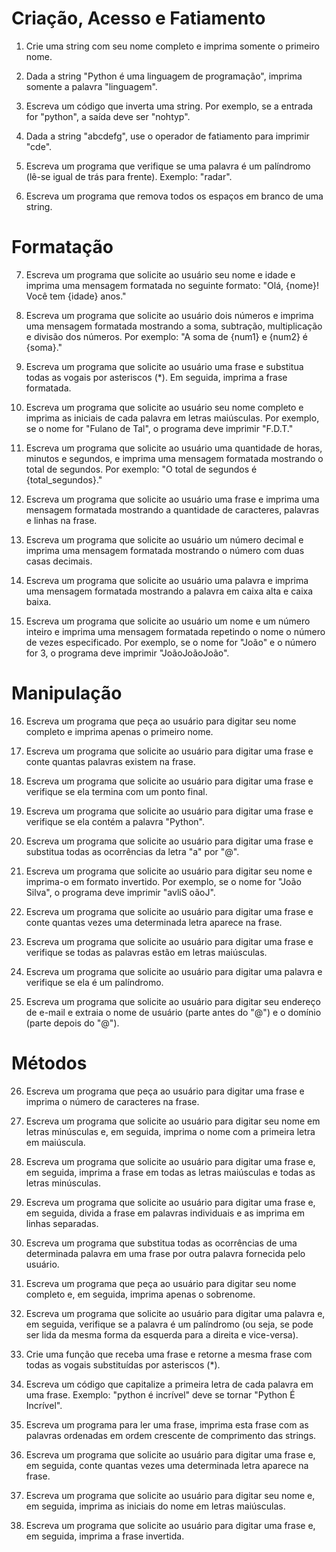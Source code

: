 # Criação, Acesso e Fatiamento

1. Crie uma string com seu nome completo e imprima somente o primeiro nome.

2. Dada a string "Python é uma linguagem de programação", imprima somente a palavra "linguagem".

3. Escreva um código que inverta uma string. Por exemplo, se a entrada for "python", a saída deve ser "nohtyp".

4. Dada a string "abcdefg", use o operador de fatiamento para imprimir "cde".

5. Escreva um programa que verifique se uma palavra é um palíndromo (lê-se igual de trás para frente). Exemplo: "radar".

6. Escreva um programa que remova todos os espaços em branco de uma string.

# Formatação

7. Escreva um programa que solicite ao usuário seu nome e idade e imprima uma mensagem formatada no seguinte formato: "Olá, {nome}! Você tem {idade} anos."

8. Escreva um programa que solicite ao usuário dois números e imprima uma mensagem formatada mostrando a soma, subtração, multiplicação e divisão dos números. Por exemplo: "A soma de {num1} e {num2} é {soma}."

9. Escreva um programa que solicite ao usuário uma frase e substitua todas as vogais por asteriscos (\*). Em seguida, imprima a frase formatada.

10. Escreva um programa que solicite ao usuário seu nome completo e imprima as iniciais de cada palavra em letras maiúsculas. Por exemplo, se o nome for "Fulano de Tal", o programa deve imprimir "F.D.T."

11. Escreva um programa que solicite ao usuário uma quantidade de horas, minutos e segundos, e imprima uma mensagem formatada mostrando o total de segundos. Por exemplo: "O total de segundos é {total_segundos}."

12. Escreva um programa que solicite ao usuário uma frase e imprima uma mensagem formatada mostrando a quantidade de caracteres, palavras e linhas na frase.

13. Escreva um programa que solicite ao usuário um número decimal e imprima uma mensagem formatada mostrando o número com duas casas decimais.

14. Escreva um programa que solicite ao usuário uma palavra e imprima uma mensagem formatada mostrando a palavra em caixa alta e caixa baixa.

15. Escreva um programa que solicite ao usuário um nome e um número inteiro e imprima uma mensagem formatada repetindo o nome o número de vezes especificado. Por exemplo, se o nome for "João" e o número for 3, o programa deve imprimir "JoãoJoãoJoão".

# Manipulação

16. Escreva um programa que peça ao usuário para digitar seu nome completo e imprima apenas o primeiro nome.

17. Escreva um programa que solicite ao usuário para digitar uma frase e conte quantas palavras existem na frase.

18. Escreva um programa que solicite ao usuário para digitar uma frase e verifique se ela termina com um ponto final.

19. Escreva um programa que solicite ao usuário para digitar uma frase e verifique se ela contém a palavra "Python".

20. Escreva um programa que solicite ao usuário para digitar uma frase e substitua todas as ocorrências da letra "a" por "@".

21. Escreva um programa que solicite ao usuário para digitar seu nome e imprima-o em formato invertido. Por exemplo, se o nome for "João Silva", o programa deve imprimir "avliS oãoJ".

22. Escreva um programa que solicite ao usuário para digitar uma frase e conte quantas vezes uma determinada letra aparece na frase.

23. Escreva um programa que solicite ao usuário para digitar uma frase e verifique se todas as palavras estão em letras maiúsculas.

24. Escreva um programa que solicite ao usuário para digitar uma palavra e verifique se ela é um palíndromo.

25. Escreva um programa que solicite ao usuário para digitar seu endereço de e-mail e extraia o nome de usuário (parte antes do "@") e o domínio (parte depois do "@").

# Métodos

26. Escreva um programa que peça ao usuário para digitar uma frase e imprima o número de caracteres na frase.

27. Escreva um programa que solicite ao usuário para digitar seu nome em letras minúsculas e, em seguida, imprima o nome com a primeira letra em maiúscula.

28. Escreva um programa que solicite ao usuário para digitar uma frase e, em seguida, imprima a frase em todas as letras maiúsculas e todas as letras minúsculas.

29. Escreva um programa que solicite ao usuário para digitar uma frase e, em seguida, divida a frase em palavras individuais e as imprima em linhas separadas.

30. Escreva um programa que substitua todas as ocorrências de uma determinada palavra em uma frase por outra palavra fornecida pelo usuário.

31. Escreva um programa que peça ao usuário para digitar seu nome completo e, em seguida, imprima apenas o sobrenome.

32. Escreva um programa que solicite ao usuário para digitar uma palavra e, em seguida, verifique se a palavra é um palíndromo (ou seja, se pode ser lida da mesma forma da esquerda para a direita e vice-versa).

33. Crie uma função que receba uma frase e retorne a mesma frase com todas as vogais substituídas por asteriscos (*).

34. Escreva um código que capitalize a primeira letra de cada palavra em uma frase. Exemplo: "python é incrível" deve se tornar "Python É Incrível".

35. Escreva um programa para ler uma frase, imprima esta frase com as palavras ordenadas em ordem crescente de comprimento das strings.

36. Escreva um programa que solicite ao usuário para digitar uma frase e, em seguida, conte quantas vezes uma determinada letra aparece na frase.

37. Escreva um programa que solicite ao usuário para digitar seu nome e, em seguida, imprima as iniciais do nome em letras maiúsculas.

38. Escreva um programa que solicite ao usuário para digitar uma frase e, em seguida, imprima a frase invertida.
